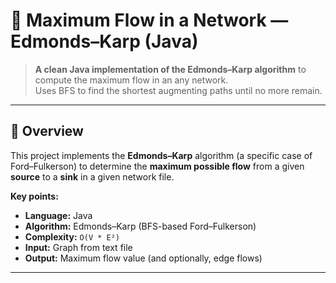 # 🌊 Maximum Flow in a Network — Edmonds–Karp (Java)

> **A clean Java implementation of the Edmonds–Karp algorithm** to compute the maximum flow in an any network.  
> Uses BFS to find the shortest augmenting paths until no more remain.

---

## 📌 Overview
This project implements the **Edmonds–Karp** algorithm (a specific case of Ford–Fulkerson) to determine the **maximum possible flow** from a given **source** to a **sink** in a given network file.

**Key points:**
- **Language:** Java  
- **Algorithm:** Edmonds–Karp (BFS-based Ford–Fulkerson)  
- **Complexity:** `O(V * E²)`  
- **Input:** Graph from text file  
- **Output:** Maximum flow value (and optionally, edge flows)

---


